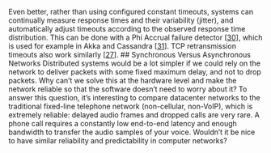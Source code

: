
Even better, rather than using configured constant timeouts, systems can continually measure
response times and their variability (jitter), and automatically adjust timeouts according to the
observed response time distribution. This can be done with a Phi Accrual failure detector
[[30](ch08.html#Hayashibara2004vw)],
which is used for example in Akka and Cassandra [[31](ch08.html#Wang2013wa)].
TCP retransmission timeouts also work similarly
[[27](ch08.html#Jacobson1988gl)]. ## Synchronous Versus Asynchronous Networks 
Distributed systems would be a lot simpler if we could rely on the network to deliver packets with
some fixed maximum delay, and not to drop packets. Why can’t we solve this at the hardware level
and make the network reliable so that the software doesn’t need to worry about it? To answer this question, it’s interesting to compare datacenter networks to the traditional fixed-line
telephone network (non-cellular, non-VoIP), which is extremely reliable: delayed audio
frames and dropped calls are very rare. A phone call requires a constantly low end-to-end latency
and enough bandwidth to transfer the audio samples of your voice. Wouldn’t it be nice to have
similar reliability and predictability in computer networks?